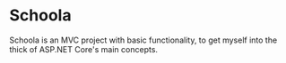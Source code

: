 # Schoola
Schoola is an MVC project with basic functionality, to get myself into the thick of ASP.NET Core's main concepts.
